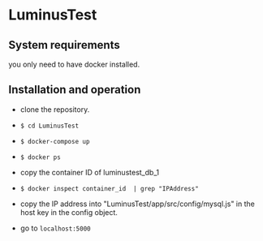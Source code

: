 # LuminusTest

## System requirements
you only need to have docker installed.

## Installation and operation
- clone the repository.
- ```$ cd LuminusTest```
- ```$ docker-compose up```

- ```$ docker ps```

- copy the container ID of luminustest_db_1

- ```$ docker inspect container_id  | grep "IPAddress"```

- copy the IP address into "LuminusTest/app/src/config/mysql.js" in the host key in the config object.

- go to ```localhost:5000```

